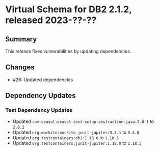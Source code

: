 # Virtual Schema for DB2 2.1.2, released 2023-??-??

## Summary

This release fixes vulnerabilities by updating dependencies.

## Changes

* #26: Updated dependencies
## Dependency Updates

### Test Dependency Updates

* Updated `com.exasol:exasol-test-setup-abstraction-java:2.0.1` to `2.0.2`
* Updated `org.mockito:mockito-junit-jupiter:5.3.1` to `5.4.0`
* Updated `org.testcontainers:db2:1.18.0` to `1.18.3`
* Updated `org.testcontainers:junit-jupiter:1.18.0` to `1.18.3`
